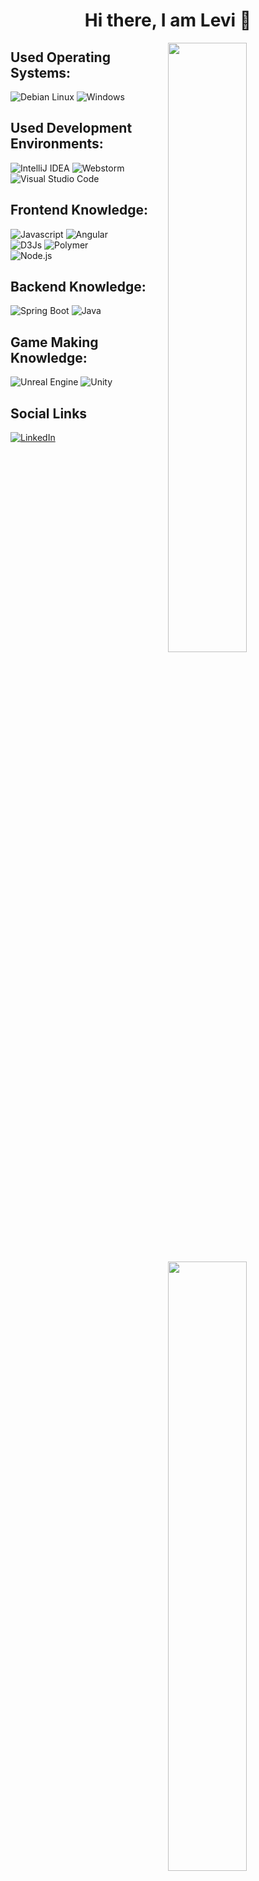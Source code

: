<h1 align="center"> Hi there, I am Levi 👋 </h1>


<img width="50%" align="right" position="absolute" src="https://github-readme-stats.vercel.app/api?username=MartincsekLevente&show_icons=true&theme=dracula&text_color=F8F8F2&icon_color=79DAFA&title_color=1E90FF&hide_border=false&custom_title=Github%20Statistics&hide_title=true"/>

<img width="50%" align="right" position="absolute" src="https://github-readme-stats.vercel.app/api/top-langs/?username=MartincsekLevente&hide=C%23,PLSQL,EJS,HTML,ShaderLab,C%2B%2B,objective-C%2B%2B,HLSL&langs_count=4&layout=compact&theme=dracula&text_color=F8F8F2&icon_color=79DAFA&title_color=DD6387&hide_border=false&custom_title=Most%20Used%20Languages&hide_title=true">

<h2>Used Operating Systems:</h2>

![Debian Linux](https://img.shields.io/badge/Linux%20Debian-282A36?style=for-the-badge&logo=Debian&logoColor=79DAFA) ![Windows](https://img.shields.io/badge/Windows-282A36?style=for-the-badge&logo=windows&logoColor=79DAFA)

<h2>Used Development Environments:</h2>

![IntelliJ IDEA](https://img.shields.io/badge/IntelliJ%20Idea-282A36?style=for-the-badge&logo=intellijidea&logoColor=79DAFA) 
![Webstorm](https://img.shields.io/badge/Webstorm-282A36?style=for-the-badge&logo=webstorm&logoColor=79DAFA) 
<br>![Visual Studio Code](https://img.shields.io/badge/Visual%20Studio%20Code-282A36?style=for-the-badge&logo=Visual%20Studio&logoColor=79DAFA)</br>

<h2> Frontend Knowledge: </h2>

![Javascript](https://img.shields.io/badge/javascript-282A36?style=for-the-badge&logo=javascript&logoColor=79DAFA)
![Angular](https://img.shields.io/badge/angular-282A36?style=for-the-badge&logo=angular&logoColor=79DAFA)
<br>![D3Js](https://img.shields.io/badge/D3.js-282A36?style=for-the-badge&logo=d3.js&logoColor=79DAFA)
![Polymer](https://img.shields.io/badge/Polymer-282A36?style=for-the-badge&logo=lit&logoColor=79DAFA)
</br>
![Node.js](https://img.shields.io/badge/node.js-282A36?style=for-the-badge&logo=node.js&logoColor=79DAFA)

<h2>Backend Knowledge: </h2>

![Spring Boot](https://img.shields.io/badge/spring_boot-282A36?style=for-the-badge&logo=spring&logoColor=79DAFA)
![Java](https://img.shields.io/badge/Java-282A36?style=for-the-badge&logo=Java&logoColor=79DAFA)

<h2>Game Making Knowledge: </h2>

![Unreal Engine](https://img.shields.io/badge/Unreal_engine-282A36?style=for-the-badge&logo=unrealengine&logoColor=79DAFA) 
![Unity](https://img.shields.io/badge/unity-282A36?style=for-the-badge&logo=unity&logoColor=79DAFA)

<h2>Social Links </h2>

[![LinkedIn](https://img.shields.io/badge/LinkedIn-282A36?style=for-the-badge&logo=linkedin&logoColor=79DAFA)](https://www.linkedin.com/in/martincsek-levente-a14136242/) 
